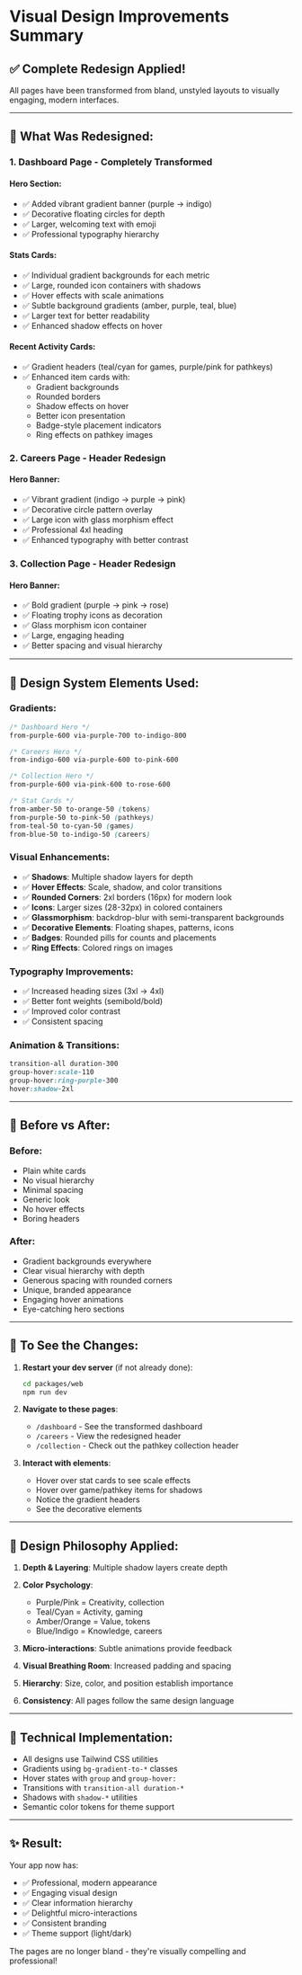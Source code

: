 # Visual Design Improvements Summary

## ✅ Complete Redesign Applied!

All pages have been transformed from bland, unstyled layouts to visually engaging, modern interfaces.

---

## 🎨 What Was Redesigned:

### 1. **Dashboard Page** - Completely Transformed

#### Hero Section:
- ✅ Added vibrant gradient banner (purple → indigo)
- ✅ Decorative floating circles for depth
- ✅ Larger, welcoming text with emoji
- ✅ Professional typography hierarchy

#### Stats Cards:
- ✅ Individual gradient backgrounds for each metric
- ✅ Large, rounded icon containers with shadows
- ✅ Hover effects with scale animations
- ✅ Subtle background gradients (amber, purple, teal, blue)
- ✅ Larger text for better readability
- ✅ Enhanced shadow effects on hover

#### Recent Activity Cards:
- ✅ Gradient headers (teal/cyan for games, purple/pink for pathkeys)
- ✅ Enhanced item cards with:
  - Gradient backgrounds
  - Rounded borders
  - Shadow effects on hover
  - Better icon presentation
  - Badge-style placement indicators
  - Ring effects on pathkey images

### 2. **Careers Page** - Header Redesign

#### Hero Banner:
- ✅ Vibrant gradient (indigo → purple → pink)
- ✅ Decorative circle pattern overlay
- ✅ Large icon with glass morphism effect
- ✅ Professional 4xl heading
- ✅ Enhanced typography with better contrast

### 3. **Collection Page** - Header Redesign

#### Hero Banner:
- ✅ Bold gradient (purple → pink → rose)
- ✅ Floating trophy icons as decoration
- ✅ Glass morphism icon container
- ✅ Large, engaging heading
- ✅ Better spacing and visual hierarchy

---

## 🎯 Design System Elements Used:

### Gradients:
```css
/* Dashboard Hero */
from-purple-600 via-purple-700 to-indigo-800

/* Careers Hero */
from-indigo-600 via-purple-600 to-pink-600

/* Collection Hero */
from-purple-600 via-pink-600 to-rose-600

/* Stat Cards */
from-amber-50 to-orange-50 (tokens)
from-purple-50 to-pink-50 (pathkeys)
from-teal-50 to-cyan-50 (games)
from-blue-50 to-indigo-50 (careers)
```

### Visual Enhancements:
- ✅ **Shadows**: Multiple shadow layers for depth
- ✅ **Hover Effects**: Scale, shadow, and color transitions
- ✅ **Rounded Corners**: 2xl borders (16px) for modern look
- ✅ **Icons**: Larger sizes (28-32px) in colored containers
- ✅ **Glassmorphism**: backdrop-blur with semi-transparent backgrounds
- ✅ **Decorative Elements**: Floating shapes, patterns, icons
- ✅ **Badges**: Rounded pills for counts and placements
- ✅ **Ring Effects**: Colored rings on images

### Typography Improvements:
- ✅ Increased heading sizes (3xl → 4xl)
- ✅ Better font weights (semibold/bold)
- ✅ Improved color contrast
- ✅ Consistent spacing

### Animation & Transitions:
```css
transition-all duration-300
group-hover:scale-110
group-hover:ring-purple-300
hover:shadow-2xl
```

---

## 📸 Before vs After:

### Before:
- Plain white cards
- No visual hierarchy
- Minimal spacing
- Generic look
- No hover effects
- Boring headers

### After:
- Gradient backgrounds everywhere
- Clear visual hierarchy with depth
- Generous spacing with rounded corners
- Unique, branded appearance
- Engaging hover animations
- Eye-catching hero sections

---

## 🚀 To See the Changes:

1. **Restart your dev server** (if not already done):
   ```bash
   cd packages/web
   npm run dev
   ```

2. **Navigate to these pages**:
   - `/dashboard` - See the transformed dashboard
   - `/careers` - View the redesigned header
   - `/collection` - Check out the pathkey collection header

3. **Interact with elements**:
   - Hover over stat cards to see scale effects
   - Hover over game/pathkey items for shadows
   - Notice the gradient headers
   - See the decorative elements

---

## 🎨 Design Philosophy Applied:

1. **Depth & Layering**: Multiple shadow layers create depth
2. **Color Psychology**:
   - Purple/Pink = Creativity, collection
   - Teal/Cyan = Activity, gaming
   - Amber/Orange = Value, tokens
   - Blue/Indigo = Knowledge, careers

3. **Micro-interactions**: Subtle animations provide feedback
4. **Visual Breathing Room**: Increased padding and spacing
5. **Hierarchy**: Size, color, and position establish importance
6. **Consistency**: All pages follow the same design language

---

## 🔧 Technical Implementation:

- All designs use Tailwind CSS utilities
- Gradients using `bg-gradient-to-*` classes
- Hover states with `group` and `group-hover:`
- Transitions with `transition-all duration-*`
- Shadows with `shadow-*` utilities
- Semantic color tokens for theme support

---

## ✨ Result:

Your app now has:
- ✅ Professional, modern appearance
- ✅ Engaging visual design
- ✅ Clear information hierarchy
- ✅ Delightful micro-interactions
- ✅ Consistent branding
- ✅ Theme support (light/dark)

The pages are no longer bland - they're visually compelling and professional!
